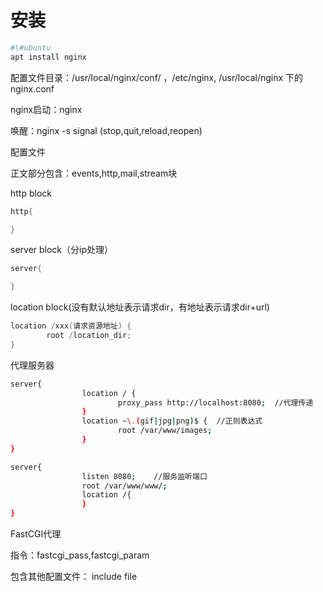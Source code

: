 # 安装

```Bash
#\#ubuntu
apt install nginx
```

配置文件目录：/usr/local/nginx/conf/ ，/etc/nginx, /usr/local/nginx 下的nginx.conf

nginx启动：nginx

唤醒：nginx -s signal (stop,quit,reload,reopen)

  

配置文件

正文部分包含：events,http,mail,stream块

http block

```C
http{

}
```

server block（分ip处理）

```C
server{

}
```

location block(没有默认地址表示请求dir，有地址表示请求dir+url)

```C
location /xxx(请求资源地址) {
		root /location_dir;
}
```

代理服务器

```Bash
server{
                location / {
                        proxy_pass http://localhost:8080;  //代理传递
                }
                location ~\.(gif|jpg|png)$ {  //正则表达式
                        root /var/www/images;
                }
}

server{
                listen 8080;    //服务监听端口
                root /var/www/www/;
                location /{
                }
}
```

FastCGI代理

指令：fastcgi_pass,fastcgi_param

包含其他配置文件： include file
